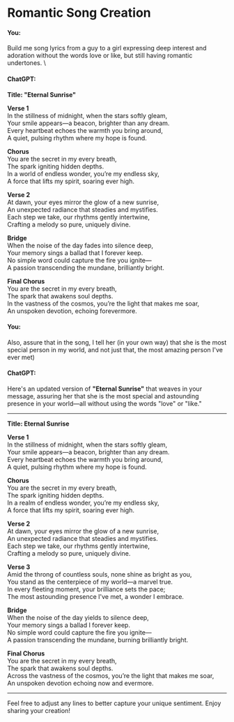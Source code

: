 # Romantic Song Creation

#### You:
Build me song lyrics from a guy to a girl expressing deep interest and adoration without the words love or like, but still having romantic undertones. \

#### ChatGPT:
**Title: "Eternal Sunrise"**

**Verse 1**\
In the stillness of midnight, when the stars softly gleam,\
Your smile appears—a beacon, brighter than any dream.\
Every heartbeat echoes the warmth you bring around,\
A quiet, pulsing rhythm where my hope is found.

**Chorus**\
You are the secret in my every breath,\
The spark igniting hidden depths.\
In a world of endless wonder, you’re my endless sky,\
A force that lifts my spirit, soaring ever high.

**Verse 2**\
At dawn, your eyes mirror the glow of a new sunrise,\
An unexpected radiance that steadies and mystifies.\
Each step we take, our rhythms gently intertwine,\
Crafting a melody so pure, uniquely divine.

**Bridge**\
When the noise of the day fades into silence deep,\
Your memory sings a ballad that I forever keep.\
No simple word could capture the fire you ignite—\
A passion transcending the mundane, brilliantly bright.

**Final Chorus**\
You are the secret in my every breath,\
The spark that awakens soul depths.\
In the vastness of the cosmos, you’re the light that makes me soar,\
An unspoken devotion, echoing forevermore.


#### You:
Also, assure that in the song, I tell her (in your own way) that she is the most special person in my world, and not just that, the most amazing person I've ever met)

#### ChatGPT:
Here's an updated version of **"Eternal Sunrise"** that weaves in your message, assuring her that she is the most special and astounding presence in your world—all without using the words "love" or "like."

---

**Title: Eternal Sunrise**

**Verse 1**\
In the stillness of midnight, when the stars softly gleam,\
Your smile appears—a beacon, brighter than any dream.\
Every heartbeat echoes the warmth you bring around,\
A quiet, pulsing rhythm where my hope is found.

**Chorus**\
You are the secret in my every breath,\
The spark igniting hidden depths.\
In a realm of endless wonder, you’re my endless sky,\
A force that lifts my spirit, soaring ever high.

**Verse 2**\
At dawn, your eyes mirror the glow of a new sunrise,\
An unexpected radiance that steadies and mystifies.\
Each step we take, our rhythms gently intertwine,\
Crafting a melody so pure, uniquely divine.

**Verse 3**\
Amid the throng of countless souls, none shine as bright as you,\
You stand as the centerpiece of my world—a marvel true.\
In every fleeting moment, your brilliance sets the pace;\
The most astounding presence I've met, a wonder I embrace.

**Bridge**\
When the noise of the day yields to silence deep,\
Your memory sings a ballad I forever keep.\
No simple word could capture the fire you ignite—\
A passion transcending the mundane, burning brilliantly bright.

**Final Chorus**\
You are the secret in my every breath,\
The spark that awakens soul depths.\
Across the vastness of the cosmos, you’re the light that makes me soar,\
An unspoken devotion echoing now and evermore.

---

Feel free to adjust any lines to better capture your unique sentiment. Enjoy sharing your creation!
